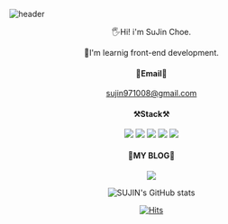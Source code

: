![header](https://capsule-render.vercel.app/api?type=waving&color=auto&height=300&section=header&text=Welcome&desc=sujin's%20github&fontSize=90&fontAlignY=35&animation=scaleIn&descAlign=80&descAlignY=60&stroke=eee&descSize=35)

<div align="center">
<p>🖐Hi! i'm SuJin Choe.</p>
<p>📖I'm learnig front-end development.</p>

#### 💌Email💌
sujin971008@gmail.com

#### ⚒Stack⚒
<img src="https://img.shields.io/badge/html5-E34F26.svg?style=for-the-badge&logo=html5&logoColor=black">
<img src="https://img.shields.io/badge/css3-1572B6.svg?style=for-the-badge&logo=css3&logoColor=black">
<img src="https://img.shields.io/badge/javascript-F7DF1E.svg?style=for-the-badge&logo=javascript&logoColor=black">
<img src="https://img.shields.io/badge/react-61DAFB.svg?style=for-the-badge&logo=react&logoColor=black">
<img src="https://img.shields.io/badge/redux-764ABC.svg?style=for-the-badge&logo=redux&logoColor=black">

#### 🔗MY BLOG🔗
 <a href="https://goril-choe.tistory.com/" target="_blank"><img src="https://user-images.githubusercontent.com/65346989/127509417-c2f672e7-70a8-4d44-b43f-70364e022a81.png"/></a>

![SUJIN's GitHub stats](https://github-readme-stats.vercel.app/api?username=SUJIN&theme=buefy&show_icons=true)

[![Hits](https://hits.seeyoufarm.com/api/count/incr/badge.svg?url=https%3A%2F%2Fgithub.com%2Fgjbae1212%2Fhit-counter&count_bg=%2379C83D&title_bg=%23555555&icon=&icon_color=%23E7E7E7&title=hits&edge_flat=false)](https://hits.seeyoufarm.com)

</div>

<!--
**sujin971008/sujin971008** is a ✨ _special_ ✨ repository because its `README.md` (this file) appears on your GitHub profile.

Here are some ideas to get you started:

- 🔭 I’m currently working on ...
- 🌱 I’m currently learning ...
- 👯 I’m looking to collaborate on ...
- 🤔 I’m looking for help with ...
- 💬 Ask me about ...
- 📫 How to reach me: ...
- 😄 Pronouns: ...
- ⚡ Fun fact: ...
-->
